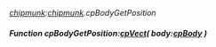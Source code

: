 _[chipmunk](../../modules/chipmunk/chipmunk-module.md):[chipmunk](../../modules/chipmunk/chipmunk-module.md).cpBodyGetPosition_
##### Function cpBodyGetPosition:[cpVect](../../modules/chipmunk/chipmunk-cpvect.md)( body:[cpBody](../../modules/chipmunk/chipmunk-cpbody.md) )
